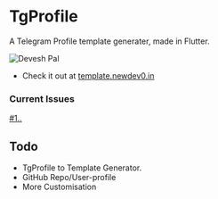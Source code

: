 # TgProfile
A Telegram Profile template generater, made in Flutter.

![Devesh Pal](https://imgwhale.xyz/2l6221l4wb42sj)

- Check it out at [template.newdev0.in](https://template.newdev0.in/)

### Current Issues
[#1](https://imgwhale.xyz/2l6221l4wb9hd7)[..](https://github.com/flutter/flutter/issues/75316)

## Todo
- TgProfile to Template Generator.
- GitHub Repo/User-profile
- More Customisation
